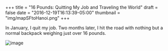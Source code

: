 +++
title = "16 Pounds: Quitting My Job and Traveling the World"
draft = false
date = "2016-12-19T16:13:39-05:00"
thumbnail = "img/mapSFtoHanoi.png"
+++

In January, I quit my job. Two months later, I hit the road with nothing but a normal backpack weighing just over 16 pounds.

![image](/blog/img/backpack.jpg)
